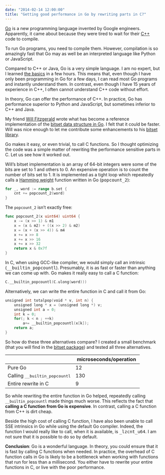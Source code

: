 ```yaml
---
date: "2014-02-14 12:00:00"
title: "Getting good performance in Go by rewriting parts in C?"
---
```




[Go](https://golang.org/) is a new programming language invented by Google engineers. Apparently, it came about because they were tired to wait for their [C++](https://en.wikipedia.org/wiki/C%2B%2B) code to compile.

To run Go programs, you need to compile them. However, compilation is so amazingly fast that Go may as well be an interpreted language like Python or JavaScript.

Compared to C++ or Java, Go is a very simple language. I am no expert, but I learned [the basics](https://golang.org/doc/) in a few hours. This means that, even though I have only been programming in Go for a few days, I can read most Go programs and instantly understand them. In contrast, even though I have 15 years of experience in C++, I often cannot understand C++ code without effort.

In theory, Go can offer the performance of C++. In practice, Go has performance superior to Python and JavaScript, but sometimes inferior to C++ and Java.

My friend [Will Fitzgerald](http://www.willfitzgerald.org/) wrote what has become a reference implementation of the [bitset data structure in Go](https://github.com/willf/bitset). I felt that it could be faster. Will was nice enough to let me contribute some enhancements to his [bitset library](https://github.com/willf/bitset).

Go makes it easy, or even trivial, to call C functions. So I thought optimizing the code was a simple matter of rewriting the performance sensitive parts in C. Let us see how it worked out.

Will&rsquo;s bitset implementation is an array of 64-bit integers were some of the bits are set to 1 and others to 0. An expensive operation is to count the number of bits set to 1. It is implemented as a tight loop which repeatedly calls a [Hamming weight](https://en.wikipedia.org/wiki/Hamming_weight) function written in Go (<tt>popcount_2</tt>):
```Go
for _, word := range b.set {
	cnt += popcount_2(word)
}
```


The `popcount_2` isn&rsquo;t exactly free:
```Go
func popcount_2(x uint64) uint64 {
	x -= (x >> 1) & m1
	x = (x & m2) + ((x >> 2) & m2)
	x = (x + (x >> 4)) & m4
	x += x >> 8
	x += x >> 16
	x += x >> 32
	return x & 0x7f
}
```


In C, when using GCC-like compiler, we would simply call an intrinsic (<tt>__builtin_popcountl</tt>). Presumably, it is as fast or faster than anything we can come up with. Go makes it really easy to call a C function:
```Go
C.__builtin_popcountl(C.ulong(word)))
```


Alternatively, we can write the entire function in C and call it from Go:
```Go
unsigned int totalpop(void * v, int n) {
    unsigned long * x = (unsigned long *) v;
    unsigned int a = 0;
    int k = 0;
    for(; k < n ; ++k)
        a+= __builtin_popcountl(x[k]);
    return a;
}
```


So how do these three alternatives compare? I created a small benchmark (that you will find in the [bitset package](https://github.com/willf/bitset/blob/master/bitset_test.go#L710)) and tested all three alternatives.

&nbsp;&nbsp;             |&nbsp;microseconds/operation&nbsp; |
-------------------------|-------------------------|
Pure Go                  |12                       |
Calling <tt>__builtin_popcountl</tt> |130                      |
Entire rewrite in C      |9                        |


So while rewriting the entire function in Go helped, repeatedly calling `__builtin_popcountl` made things much worse. This reflects the fact that __calling a C function from Go is expensive__. In contrast, calling a C function from C++ is dirt cheap.

Beside the high cost of calling C function, I have also been unable to call SSE intrinsics in Go while using the default Go compiler. Indeed, the function I would really like to call, when it is available, is <tt>_lzcnt_u64</tt>. I am not sure that it is possible to do so by default.

__Conclusion__: Go is a wonderful language. In theory, you could ensure that it is fast by calling C functions when needed. In practice, the overhead of C function calls in Go is likely to be a bottleneck when working with functions that run for less than a millisecond. You either have to rewrite your entire functions in C, or live with the poor performance.


